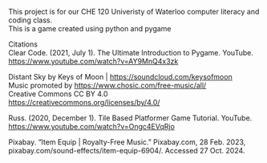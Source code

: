 This project is for our CHE 120 Univeristy of Waterloo computer literacy and coding class.<br />
This is a game created using python and pygame

Citations<br />
Clear Code. (2021, July 1). The Ultimate Introduction to Pygame. YouTube. https://www.youtube.com/watch?v=AY9MnQ4x3zk

Distant Sky by Keys of Moon | https://soundcloud.com/keysofmoon<br />
Music promoted by https://www.chosic.com/free-music/all/<br />
Creative Commons CC BY 4.0<br />
https://creativecommons.org/licenses/by/4.0/<br />

Russ. (2020, December 1). Tile Based Platformer Game Tutorial. YouTube. https://www.youtube.com/watch?v=Ongc4EVqRjo 

Pixabay. “Item Equip | Royalty-Free Music.” Pixabay.com, 28 Feb. 2023, pixabay.com/sound-effects/item-equip-6904/. Accessed 27 Oct. 2024.

